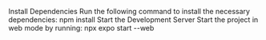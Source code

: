 Install Dependencies Run the following command to install the necessary dependencies: npm install
Start the Development Server Start the project in web mode by running: npx expo start --web
